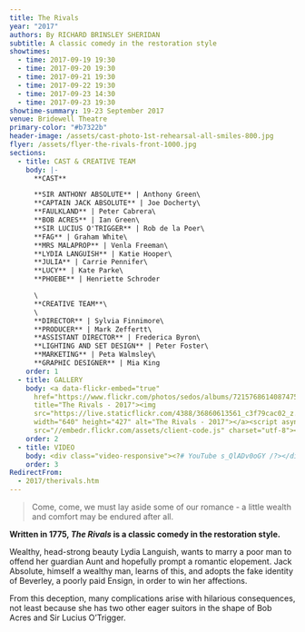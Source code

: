 ```yaml
---
title: The Rivals
year: "2017"
authors: By RICHARD BRINSLEY SHERIDAN
subtitle: A classic comedy in the restoration style
showtimes:
  - time: 2017-09-19 19:30
  - time: 2017-09-20 19:30
  - time: 2017-09-21 19:30
  - time: 2017-09-22 19:30
  - time: 2017-09-23 14:30
  - time: 2017-09-23 19:30
showtime-summary: 19-23 September 2017
venue: Bridewell Theatre
primary-color: "#b7322b"
header-image: /assets/cast-photo-1st-rehearsal-all-smiles-800.jpg
flyer: /assets/flyer-the-rivals-front-1000.jpg
sections:
  - title: CAST & CREATIVE TEAM
    body: |-
      **CAST**

      **SIR ANTHONY ABSOLUTE** | Anthony Green\
      **CAPTAIN JACK ABSOLUTE** | Joe Docherty\
      **FAULKLAND** | Peter Cabrera\
      **BOB ACRES** | Ian Green\
      **SIR LUCIUS O'TRIGGER** | Rob de la Poer\
      **FAG** | Graham White\
      **MRS MALAPROP** | Venla Freeman\
      **LYDIA LANGUISH** | Katie Hooper\
      **JULIA** | Carrie Pennifer\
      **LUCY** | Kate Parke\
      **PHOEBE** | Henriette Schroder

      \
      **CREATIVE TEAM**\
      \
      **DIRECTOR** | Sylvia Finnimore\
      **PRODUCER** | Mark Zeffertt\
      **ASSISTANT DIRECTOR** | Frederica Byron\
      **LIGHTING AND SET DESIGN** | Peter Foster\
      **MARKETING** | Peta Walmsley\
      **GRAPHIC DESIGNER** | Mia King
    order: 1
  - title: GALLERY
    body: <a data-flickr-embed="true"
      href="https://www.flickr.com/photos/sedos/albums/72157686140874753"
      title="The Rivals - 2017"><img
      src="https://live.staticflickr.com/4388/36860613561_c3f79cac02_z.jpg"
      width="640" height="427" alt="The Rivals - 2017"></a><script async
      src="//embedr.flickr.com/assets/client-code.js" charset="utf-8"></script>
    order: 2
  - title: VIDEO
    body: <div class="video-responsive"><?# YouTube s_QlADv0oGY /?></div>
    order: 3
RedirectFrom:
  - 2017/therivals.htm
---
```

> Come, come, we must lay aside some of our romance - a little wealth and comfort may be endured after all.

**Written in 1775, *The Rivals* is a classic comedy in the restoration style.**

Wealthy, head-strong beauty Lydia Languish, wants to marry a poor man to offend her guardian Aunt and hopefully prompt a romantic elopement. Jack Absolute, himself a wealthy man, learns of this, and adopts the fake identity of Beverley, a poorly paid Ensign, in order to win her affections.

From this deception, many complications arise with hilarious consequences, not least because she has two other eager suitors in the shape of Bob Acres and Sir Lucius O’Trigger.